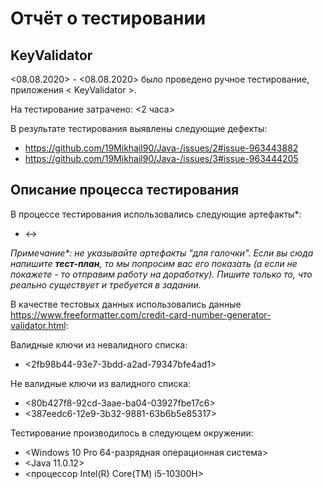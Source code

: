 # Отчёт о тестировании <KeyValidator>

## KeyValidator

<08.08.2020> - <08.08.2020> было проведено ручное тестирование, приложения < KeyValidator >.

На тестирование затрачено: <2 часа>

В результате тестирования выявлены следующие дефекты:
* <https://github.com/19Mikhail90/Java-/issues/2#issue-963443882>
* <https://github.com/19Mikhail90/Java-/issues/3#issue-963444205>


## Описание процесса тестирования

В процессе тестирования использовались следующие артефакты*:
* <->

*Примечание\*: не указывайте артефакты "для галочки". Если вы сюда напишите **тест-план**, то мы попросим вас его показать (а если не покажете - то отправим работу на доработку). Пишите только то, что реально существует и требуется в задании.*

В качестве тестовых данных использовались данные <https://www.freeformatter.com/credit-card-number-generator-validator.html>:

Валидные ключи из невалидного списка:
* <2fb98b44-93e7-3bdd-a2ad-79347bfe4ad1> 

Не валидные ключи из валидного списка:
* <80b427f8-92cd-3aae-ba04-03927fbe17c6>
* <387eedc6-12e9-3b32-9881-63b6b5e85317>

Тестирование производилось в следующем окружении:
* <Windows 10 Pro  64-разрядная операционная система>
* <Java 11.0.12>
* <процессор Intel(R) Core(TM) i5-10300H>
